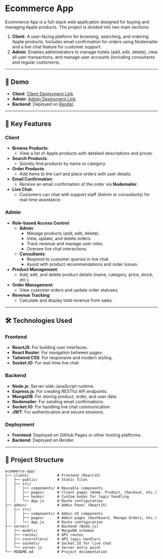 # Ecommerce App

Ecommerce App is a full-stack web application designed for buying and managing Apple products. The project is divided into two main sections:

1. **Client**: A user-facing platform for browsing, searching, and ordering Apple products. Includes email confirmation for orders using Nodemailer and a live chat feature for customer support.  
2. **Admin**: Enables administrators to manage hotels (add, edit, delete), view all user transactions, and manage user accounts (including consultants and regular customers).

---

## 🌟 Demo

- **Client**: [Client Deployment Link](https://duyngonguyenkhanh.github.io/ecommerce-app/)  
- **Admin**: [Admin Deployment Link](https://duyngonguyenkhanh.github.io/admin-app/)  
- **Backend**: Deployed on [Render](https://render.com).

---

## 🚀 Key Features

### **Client**

- **Browse Products**:
  - View a list of Apple products with detailed descriptions and prices.
- **Search Products**:
  - Quickly find products by name or category.
- **Order Products**:
  - Add items to the cart and place orders with user details.
- **Email Confirmation**:
  - Receive an email confirmation of the order via **Nodemailer**.
- **Live Chat**:
  - Customers can chat with support staff (Admin or consultants) for real-time assistance.

### **Admin**

- **Role-based Access Control**:
  - **Admin**:
    - Manage products (add, edit, delete).
    - View, update, and delete orders.
    - Track revenue and manage user roles.
    - Oversee live chat interactions.
  - **Consultants**:
    - Respond to customer queries in live chat.
    - Assist with product recommendations and order issues.
- **Product Management**:
  - Add, edit, and delete product details (name, category, price, stock, etc.).
- **Order Management**:
  - View customer orders and update order statuses.
- **Revenue Tracking**:
  - Calculate and display total revenue from sales.

---

## 🛠️ Technologies Used

### **Frontend**
- **ReactJS**: For building user interfaces.  
- **React Router**: For navigation between pages.  
- **Tailwind CSS**: For responsive and modern styling.  
- **Socket.IO**: For real-time live chat.

### **Backend**
- **Node.js**: Server-side JavaScript runtime.  
- **Express.js**: For creating RESTful API endpoints.  
- **MongoDB**: For storing product, order, and user data.  
- **Nodemailer**: For sending email confirmations.  
- **Socket.IO**: For handling live chat communication.  
- **JWT**: For authentication and secure sessions.

### **Deployment**
- **Frontend**: Deployed on GitHub Pages or other hosting platforms.  
- **Backend**: Deployed on Render.

---

## 📁 Project Structure

```plaintext
ecommerce-app/
├── client/             # Frontend (ReactJS)
│   ├── public/         # Static files
│   ├── src/
│   │   ├── components/ # Reusable components
│   │   ├── pages/      # Client pages (Home, Product, Checkout, etc.)
│   │   ├── hooks/      # Custom hooks for logic handling
│   │   └── App.js      # Route configuration
├── admin/              # Admin Panel (ReactJS)
│   ├── src/
│   │   ├── components/ # Admin UI components
│   │   ├── pages/      # Admin pages (Dashboard, Manage Orders, etc.)
│   │   └── App.js      # Route configuration
├── server/             # Backend (Node.js)
│   ├── models/         # MongoDB schemas
│   ├── routes/         # API routes
│   ├── controllers/    # API logic handlers
│   ├── sockets/        # Socket.IO for live chat
│   └── server.js       # Server entry point
└── README.md           # Project documentation
